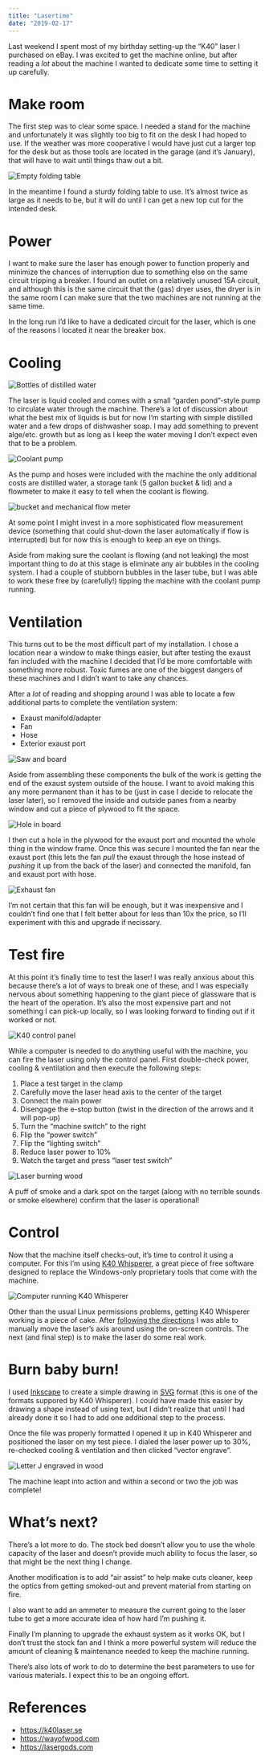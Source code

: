 ```yaml
---
title: "Lasertime"
date: "2019-02-17"
---
```


<div class="content">
<p>Last weekend I spent most of my birthday setting-up the “K40” laser I purchased on eBay.  I was excited to get the machine online, but after reading a <em>lot</em> about the machine I wanted to dedicate some time to setting it up carefully.</p>
<h1 id="make-room">Make room</h1>
<p>The first step was to clear some space.  I needed a stand for the machine and unfortunately it was slightly too big to fit on the desk I had hoped to use.  If the weather was more cooperative I would have just cut a larger top for the desk but as those tools are located in the garage (and it’s January), that will have to wait until things thaw out a bit.</p>
<p><img alt="Empty folding table" src="/k40_empty_table.jpg"/></p>
<p>In the meantime I found a sturdy folding table to use.  It’s almost twice as large as it needs to be, but it will do until I can get a new top cut for the intended desk.</p>
<h1 id="power">Power</h1>
<p>I want to make sure the laser has enough power to function properly and minimize the chances of interruption due to something else on the same circuit tripping a breaker. I found an outlet on a relatively unused 15A circuit, and although this is the same circuit that the (gas) dryer uses, the dryer is in the same room I can make sure that the two machines are not running at the same time.</p>
<p>In the long run I’d like to have a dedicated circuit for the laser, which is one of the reasons I located it near the breaker box.</p>
<h1 id="cooling">Cooling</h1>
<p><img alt="Bottles of distilled water" src="/k40_coolant.jpg"/></p>
<p>The laser is liquid cooled and comes with a small “garden pond”-style pump to circulate water through the machine.  There’s a lot of discussion about what the best mix of liquids is but for now I’m starting with simple distilled water and a few drops of dishwasher soap.  I may add something to prevent alge/etc. growth but as long as I keep the water moving I don’t expect even that to be a problem.</p>
<p><img alt="Coolant pump" src="/k40_pump.jpg"/></p>
<p>As the pump and hoses were included with the machine the only additional costs are distilled water, a storage tank (5 gallon bucket &amp; lid) and a flowmeter to make it easy to tell when the coolant is flowing.</p>
<p><img alt="bucket and mechanical flow meter" src="/k40_flowmeter.jpg"/></p>
<p>At some point I might invest in a more sophisticated flow measurement device (something that could shut-down the laser automatically if flow is interrupted) but for now this is enough to keep an eye on things.</p>
<p>Aside from making sure the coolant is flowing (and not leaking) the most important thing to do at this stage is eliminate any air bubbles in the cooling system.  I had a couple of stubborn bubbles in the laser tube, but I was able to work these free by (carefully!) tipping the machine with the coolant pump running.</p>
<h1 id="ventilation">Ventilation</h1>
<p>This turns out to be the most difficult part of my installation.  I chose a location near a window to make things easier, but after testing the exaust fan included with the machine I decided that I’d be more comfortable with something more robust.  Toxic fumes are one of the biggest dangers of these machines and I didn’t want to take any chances.</p>
<p>After a <em>lot</em> of reading and shopping around I was able to locate a few additional parts to complete the ventilation system:</p>
<ul>
<li>Exaust manifold/adapter</li>
<li>Fan</li>
<li>Hose</li>
<li>Exterior exaust port</li>
</ul>
<p><img alt="Saw and board" src="/k40_cut_board.jpg"/></p>
<p>Aside from assembling these components the bulk of the work is getting the end of the exaust system outside of the house.  I want to avoid making this any more permanent than it has to be (just in case I decide to relocate the laser later), so I removed the inside and outside panes from a nearby window and cut a piece of plywood to fit the space.</p>
<p><img alt="Hole in board" src="/k40_cut_hole.jpg"/></p>
<p>I then cut a hole in the plywood for the exaust port and mounted the whole thing in the window frame.  Once this was secure I mounted the fan near the exaust port (this lets the fan <em>pull</em> the exaust through the hose instead of <em>pushing</em> it up from the back of the laser) and connected the manifold, fan and exaust port with hose.</p>
<p><img alt="Exhaust fan" src="/k40_fan.jpg"/></p>
<p>I’m not certain that this fan will be enough, but it was inexpensive and I couldn’t find one that I felt better about for less than 10x the price, so I’ll experiment with this and upgrade if necissary.</p>
<h1 id="test-fire">Test fire</h1>
<p>At this point it’s finally time to test the laser!  I was really anxious about this because there’s a lot of ways to break one of these, and I was especially nervous about something happening to the giant piece of glassware that is the heart of the operation.  It’s also the most expensive part and not something I can pick-up locally, so I was looking forward to finding out if it worked or not.</p>
<p><img alt="K40 control panel" src="/k40_controls.jpg"/></p>
<p>While a computer is needed to do anything useful with the machine, you can fire the laser using only the control panel. First double-check power, cooling &amp; ventilation and then execute the following steps:</p>
<ol>
<li>Place a test target in the clamp</li>
<li>Carefully move the laser head axis to the center of the target</li>
<li>Connect the main power</li>
<li>Disengage the e-stop button (twist in the direction of the arrows and it will pop-up)</li>
<li>Turn the “machine switch” to the right</li>
<li>Flip the “power switch”</li>
<li>Flip the “lighting switch”</li>
<li>Reduce laser power to 10%</li>
<li>Watch the target and press “laser test switch”</li>
</ol>
<p><img alt="Laser burning wood" src="/k40_test_fire.jpg"/></p>
<p>A puff of smoke and a dark spot on the target (along with no terrible sounds or smoke elsewhere) confirm that the laser is operational!</p>
<h1 id="control">Control</h1>
<p>Now that the machine itself checks-out, it’s time to control it using a computer.  For this I’m using <a href="http://www.scorchworks.com/K40whisperer/k40whisperer.html" target="_blank">K40 Whisperer</a>, a great piece of free software designed to replace the Windows-only proprietary tools that come with the machine.</p>
<p><img alt="Computer running K40 Whisperer" src="/k40_whisperer.jpg"/></p>
<p>Other than the usual Linux permissions problems, getting K40 Whisperer working is a piece of cake.  After <a href="http://www.scorchworks.com/K40whisperer/k40w_manual.html" target="_blank">following the directions</a> I was able to manually move the laser’s axis around using the on-screen controls.  The next (and final step) is to make the laser do some real work.</p>
<h1 id="burn-baby-burn">Burn baby burn!</h1>
<p>I used <a href="https://inkscape.org/" target="_blank">Inkscape</a> to create a simple drawing in <a href="https://en.m.wikipedia.org/wiki/Scalable_Vector_Graphics" target="_blank">SVG</a> format (this is one of the formats suppored by K40 Whisperer).  I could have made this easier by drawing a shape instead of using text, but I didn’t realize that until I had already done it so I had to add one additional step to the process.</p>
<p>Once the file was properly formatted I opened it up in K40 Whisperer and positioned the laser on my test piece.  I dialed the laser power up to 30%, re-checked cooling &amp; ventilation and then clicked “vector engrave”.</p>
<p><img alt="Letter J engraved in wood" src="/k40_test_j.jpg"/></p>
<p>The machine leapt into action and within a second or two the job was complete!</p>
<h1 id="what-s-next">What’s next?</h1>
<p>There’s a lot more to do. The stock bed doesn’t allow you to use the whole capacity of the laser and doesn’t provide much ability to focus the laser, so that might be the next thing I change.</p>
<p>Another modification is to add “air assist” to help make cuts cleaner, keep the optics from getting smoked-out and prevent material from starting on fire.</p>
<p>I also want to add an ammeter to measure the current going to the laser tube to get a more accurate idea of how hard I’m pushing it.</p>
<p>Finally I’m planning to upgrade the exhaust system as it works OK, but I don’t trust the stock fan and I think a more powerful system will reduce the amount of cleaning &amp; maintenance needed to keep the machine running.</p>
<p>There’s also lots of work to do to determine the best parameters to use for various materials.  I expect this to be an ongoing effort.</p>
<h1 id="references">References</h1>
<ul>
<li><a href="https://k40laser.se" target="_blank">https://k40laser.se</a></li>
<li><a href="https://wayofwood.com" target="_blank">https://wayofwood.com</a></li>
<li><a href="https://lasergods.com" target="_blank">https://lasergods.com</a></li>
</ul>
</div>

